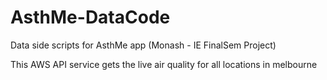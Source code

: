 # AsthMe-DataCode
Data side scripts for AsthMe app (Monash - IE FinalSem Project)

This AWS API service gets the live air quality for all locations in melbourne
